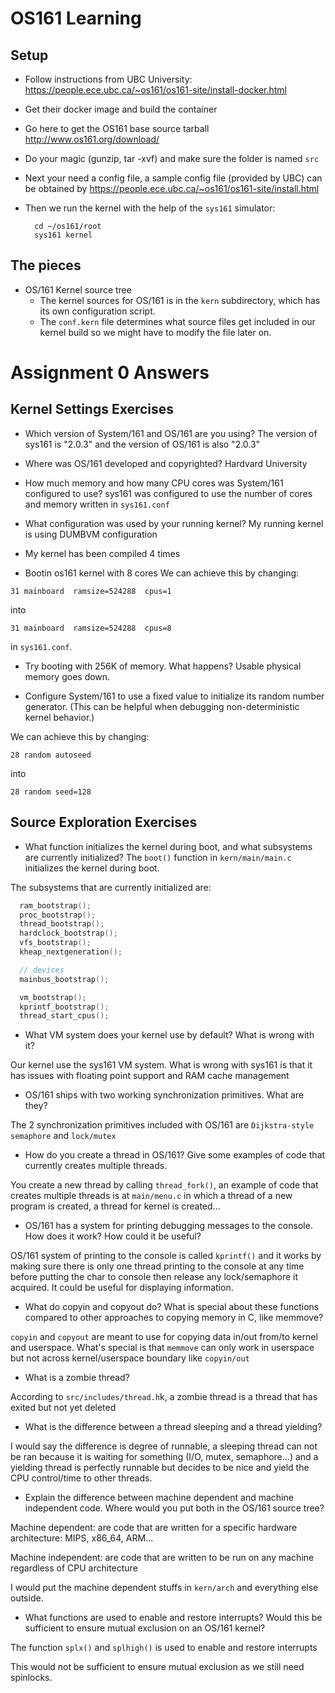 # OS161 Learning

## Setup

- Follow instructions from UBC University: <https://people.ece.ubc.ca/~os161/os161-site/install-docker.html>
- Get their docker image and build the container
- Go here to get the OS161 base source tarball <http://www.os161.org/download/>
- Do your magic (gunzip, tar -xvf) and make sure the folder is named `src`
- Next your need a config file, a sample config file (provided by UBC) can be obtained by <https://people.ece.ubc.ca/~os161/os161-site/install.html>
- Then we run the kernel with the help of the `sys161` simulator:

        cd ~/os161/root
        sys161 kernel

## The pieces

- OS/161 Kernel source tree
  - The kernel sources for OS/161 is in the `kern` subdirectory, which has its own configuration script.
  - The `conf.kern` file determines what source files get included in our kernel build so we might have to modify the file later on.

# Assignment 0 Answers

## Kernel Settings Exercises

- Which version of System/161 and OS/161 are you using?
The version of sys161 is "2.0.3" and the version of OS/161 is also "2.0.3"
- Where was OS/161 developed and copyrighted?
Hardvard University
- How much memory and how many CPU cores was System/161 configured to use?
sys161 was configured to use the number of cores and memory written in `sys161.conf`
- What configuration was used by your running kernel?
My running kernel is using DUMBVM configuration
- My kernel has been compiled 4 times

- Bootin os161 kernel with 8 cores
We can achieve this by changing:

```
31 mainboard  ramsize=524288  cpus=1
```

into

```
31 mainboard  ramsize=524288  cpus=8
```

in `sys161.conf`.

- Try booting with 256K of memory. What happens?
Usable physical memory goes down.

- Configure System/161 to use a fixed value to initialize its random number generator. (This can be helpful when debugging non-deterministic kernel behavior.)

We can achieve this by changing:

```
28 random autoseed
```

into

```
28 random seed=128
```

## Source Exploration Exercises

- What function initializes the kernel during boot, and what subsystems are currently initialized?
The `boot()` function in `kern/main/main.c` initializes the kernel during boot.

The subsystems that are currently initialized are:

```c
  ram_bootstrap();
  proc_bootstrap();
  thread_bootstrap();
  hardclock_bootstrap();
  vfs_bootstrap();
  kheap_nextgeneration();

  // devices
  mainbus_bootstrap();

  vm_bootstrap();
  kprintf_bootstrap();
  thread_start_cpus();
```

- What VM system does your kernel use by default? What is wrong with it?

Our kernel use the sys161 VM system. What is wrong with sys161 is that it has issues with floating point support and RAM cache management

- OS/161 ships with two working synchronization primitives. What are they?

The 2 synchronization primitives included with OS/161 are `Dijkstra-style semaphore` and `lock/mutex`

- How do you create a thread in OS/161? Give some examples of code that currently creates multiple threads.

You create a new thread by calling `thread_fork()`, an example of code that creates multiple threads is at `main/menu.c` in which a thread of a new program is created, a thread for kernel is created...

- OS/161 has a system for printing debugging messages to the console. How does it work? How could it be useful?

OS/161 system of printing to the console is called `kprintf()` and it works by making sure there is only one thread printing to the console at any time before putting the char to console then release any lock/semaphore it acquired. It could be useful for displaying information.

- What do copyin and copyout do? What is special about these functions compared to other approaches to copying memory in C, like memmove?

`copyin` and `copyout` are meant to use for copying data in/out from/to kernel and userspace. What's special is that `memmove` can only work in userspace but not across kernel/userspace boundary like `copyin/out`

- What is a zombie thread?

According to `src/includes/thread.h`k, a zombie thread is a thread that has exited but not yet deleted

- What is the difference between a thread sleeping and a thread yielding?

I would say the difference is degree of runnable, a sleeping thread can not be ran because it is waiting for something (I/O, mutex, semaphore...) and a yielding thread is perfectly runnable but decides to be nice and yield the CPU control/time to other threads.

- Explain the difference between machine dependent and machine independent code. Where would you put both in the OS/161 source tree?

Machine dependent: are code that are written for a specific hardware architecture: MIPS, x86_64, ARM...

Machine independent: are code that are written to be run on any machine regardless of CPU architecture

I would put the machine dependent stuffs in `kern/arch` and everything else outside.

- What functions are used to enable and restore interrupts? Would this be sufficient to ensure mutual exclusion on an OS/161 kernel?

The function `splx()` and `splhigh()` is used to enable and restore interrupts

This would not be sufficient to ensure mutual exclusion as we still need spinlocks.

